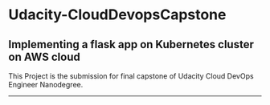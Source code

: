 # Udacity-CloudDevopsCapstone
## Implementing a flask app on Kubernetes cluster on AWS cloud
This Project is the submission for final capstone of Udacity Cloud DevOps Engineer Nanodegree.

---

